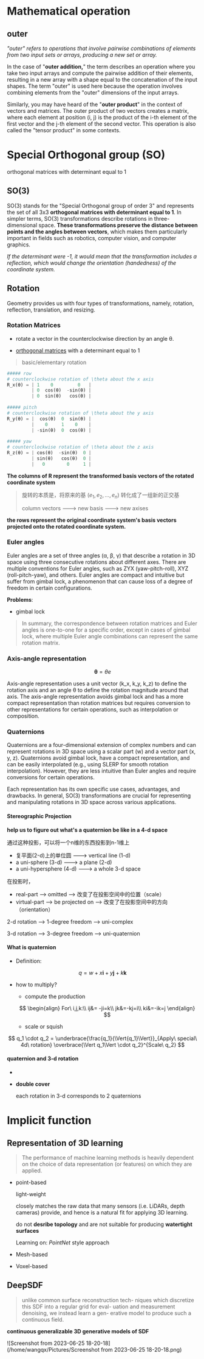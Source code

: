 # Mathematical operation

## outer

*"outer" refers to operations that involve pairwise combinations of elements from two input sets or arrays, producing a new set or array.*

In the case of "**outer addition,**" the term describes an operation where you take two input arrays and compute the pairwise addition of their elements, resulting in a new array with a shape equal to the concatenation of the input shapes. The term "outer" is used here because the operation involves combining elements from the "outer" dimensions of the input arrays.

Similarly, you may have heard of the "**outer product**" in the context of vectors and matrices. The outer product of two vectors creates a matrix, where each element at position (i, j) is the product of the i-th element of the first vector and the j-th element of the second vector. This operation is also called the "tensor product" in some contexts.



# Special Orthogonal group (SO)

orthogonal matrices with determinant equal to 1



## SO(3)

SO(3) stands for the "Special Orthogonal group of order 3" and represents the set of all 3x3 **orthogonal matrices with determinant equal to 1**. In simpler terms, SO(3) transformations describe rotations in three-dimensional space. **These transformations preserve the distance between points and the angles between vectors**, which makes them particularly important in fields such as robotics, computer vision, and computer graphics.

*If the determinant were -1, it would mean that the transformation includes a reflection, which would change the orientation (handedness) of the coordinate system.*





## Rotation

Geometry provides us with four types of transformations, namely, rotation, reflection, translation, and resizing.



### Rotation Matrices

- rotate a vector in the counterclockwise direction by an angle θ.

- [orthogonal matrices](https://www.cuemath.com/algebra/orthogonal-matrix/) with a determinant equal to 1



> basic/elementary rotation

```python
##### row
# counterclockwise rotation of \theta about the x axis
R_x(θ) = | 1    0         0   |
         | 0  cos(θ)  -sin(θ) |
         | 0  sin(θ)   cos(θ) |
        
##### pitch
# counterclockwise rotation of \theta about the y axis
R_y(θ) = |  cos(θ)  0  sin(θ) |
         |    0     1    0    |
         | -sin(θ)  0  cos(θ) |
        
##### yaw
# counterclockwise rotation of \theta about the z axis
R_z(θ) = | cos(θ)  -sin(θ)  0 |
         | sin(θ)   cos(θ)  0 |
         |   0        0     1 |
```

**The columns of R represent the transformed basis vectors of the rotated coordinate system**

> 旋转的本质是，将原来的基 $(e_1, e_2, ... , e_n)$ 转化成了一组新的正交基
>
> column vectors ---> new basis ---> new axises

**the rows represent the original coordinate system's basis vectors projected onto the rotated coordinate system.**



### Euler angles

Euler angles are a set of three angles (α, β, γ) that describe a rotation in 3D space using three consecutive rotations about different axes. There are multiple conventions for Euler angles, such as ZYX (yaw-pitch-roll), XYZ (roll-pitch-yaw), and others. Euler angles are compact and intuitive but suffer from gimbal lock, a phenomenon that can cause loss of a degree of freedom in certain configurations.



**Problems**:

- gimbal lock



> In summary, the correspondence between rotation matrices and Euler angles is one-to-one for a specific order, except in cases of gimbal lock, where multiple Euler angle combinations can represent the same rotation matrix.





### Axis-angle representation

$$
\mathbf{\theta} = \theta e
$$

Axis-angle representation uses a unit vector (k_x, k_y, k_z) to define the rotation axis and an angle θ to define the rotation magnitude around that axis. The axis-angle representation avoids gimbal lock and has a more compact representation than rotation matrices but requires conversion to other representations for certain operations, such as interpolation or composition.



### Quaternions

Quaternions are a four-dimensional extension of complex numbers and can represent rotations in 3D space using a scalar part (w) and a vector part (x, y, z). Quaternions avoid gimbal lock, have a compact representation, and can be easily interpolated (e.g., using SLERP for smooth rotation interpolation). However, they are less intuitive than Euler angles and require conversions for certain operations.

Each representation has its own specific use cases, advantages, and drawbacks. In general, SO(3) transformations are crucial for representing and manipulating rotations in 3D space across various applications.

#### Stereographic Projection

**help us to figure out what's a quaternion be like in a 4-d space**

通过这种投影，可以将一个n维的东西投影到n-1维上

- 复平面(2-d)上的单位圆 ---> vertical line (1-d)
- a uni-sphere (3-d) ---> a plane (2-d)
- a uni-hypersphere (4-d) ---> a whole 3-d space





在投影时，

- real-part --> omitted --> 改变了在投影空间中的位置（scale）
- virtual-part --> be projected on --> 改变了在投影空间中的方向（orientation）



2-d rotation --> 1-degree freedom --> uni-complex

3-d rotation --> 3-degree freedom --> uni-quaternion



#### What is quaternion

- Definition:

$$
q = w +x\boldsymbol{i}+y\boldsymbol{j}+k\boldsymbol{k}
$$



- how to multiply?

  - compute the production

  $$
  \begin{align}
  For\ i,j,k:\\
  ij&= -ji=k\\
  jk&=-kj=i\\
  ki&=-ik=j
  \end{align}
  $$

  - scale or squish

$$
q_1 \cdot q_2 = \underbrace{\frac{q_1}{\Vert{q_1}\Vert}}_{Apply\ special\ 4d\ rotation} \overbrace{\Vert q_1\Vert \cdot q_2}^{Scale\ q_2}
$$

#### quaternion and 3-d rotation

- 

- **double cover**

  each rotation in 3-d corresponds to 2 quaternions



# Implicit function

## Representation of 3D learning

> The performance of machine learning methods is heavily dependent on the choice of data representation (or features) on which they are applied.





- point-based

  light-weight

  closely matches the raw data that many sensors (i.e.
  LiDARs, depth cameras) provide, and hence is a natural fit
  for applying 3D learning. 

  

  do not **desribe topology** and are not suitable for producing **watertight surfaces**

  

   Learning on: *PointNet* style approach 

- Mesh-based

- Voxel-based

  



## DeepSDF

> unlike common surface reconstruction tech-
> niques which discretize this SDF into a regular grid for eval-
> uation and measurement denoising, we instead learn a gen-
> erative model to produce such a continuous field.

**continuous generalizable 3D generative models of SDF**

![Screenshot from 2023-06-25 18-20-18](/home/wangqx/Pictures/Screenshot from 2023-06-25 18-20-18.png)















